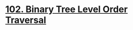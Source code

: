 # [102. Binary Tree Level Order Traversal](https://leetcode.com/problems/binary-tree-level-order-traversal/)